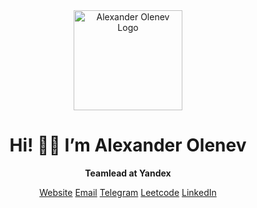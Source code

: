 <div align="center">

<img alt="Alexander Olenev Logo" height="160" src="https://aolenev.me/cdn/aolenev_me.png" width="174" />

# Hi!  👋🏻  I’m Alexander Olenev

**Teamlead at Yandex**

[Website](https://www.aolenev.me) [Email](mailto:hello@aolenev.me) [Telegram](https://t.me/aolenevme) [Leetcode](https://leetcode.com/aolenevme/) [LinkedIn](https://www.linkedin.com/in/aolenevme/)

</div>
